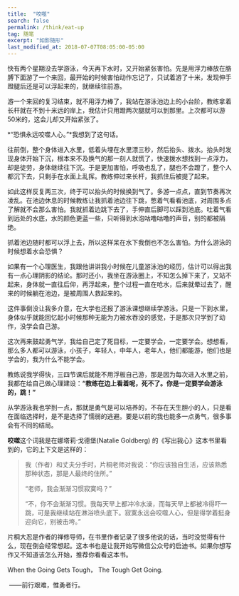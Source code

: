 ```yaml
---
title:  "咬噬"
search: false
permalink: /think/eat-up
tag: 随笔
excerpt: "如影随形"
last_modified_at: 2018-07-07T08:05:00-05:00
---
```


快有两个星期没去学游泳，今天再下水时，又开始紧张害怕。先是用浮力棒放在胳膊下面游了一个来回，最开始的时候害怕动作忘记了，只试着游了十米，发现伸手蹬腿后还是可以浮起来的，就继续往前游。

游一个来回的复习结束，就不用浮力棒了，我站在游泳池边上的小台阶，教练拿着长杆就在不到十米远的岸上，我估计只用蹬两次腿就可以到那里。上次都可以游50米的，这会儿却又开始紧张了。

*“恐惧永远咬噬人心。”*我想到了这句话。

往前倒，整个身体进入水里，低着头埋在水里漂三秒，然后抬头、拨水。抬头时发现身体开始下沉，根本来不及换气的那一刻人就慌了，快速拨水想找到一点浮力，却是徒劳，身体继续往下沉。于是更加害怕，呼吸也乱了，腿也不会蹬了，整个人都沉下去，只剩手在水面上乱挥。教练伸过来长杆，我抓住后被提了起来。

如此这样反复两三次，终于可以抬头的时候换到气了。多游一点点，直到节奏再次凌乱。在池边休息的时候教练让我抓着池边往下跳，憋着气看看池底，对周围多点了解就不会那么害怕。我就抓着边跳下去了，手伸直后脚可以踩到池底。吐着气看到远处的水底，水的颜色更蓝一些，只听得到水泡咕噜咕噜的声音，别的都被隔绝。

抓着池边随时都可以浮上去，所以这样呆在水下我倒也不怎么害怕。为什么游泳的时候想着水会恐惧？

如果有一个心理医生，我跟他讲讲我小时候在儿童游泳池的经历，估计可以得出我有一点心理阴影的结论。那时还小，我坐在游泳圈上，不知怎么掉下来了，又站不起来，身体就一直往后仰，再浮起来，整个过程一直在呛水，后来就晕过去了，醒来的时候躺在池边，是被周围人救起来的。

这件事倒没让我多介意，在大学也还报了游泳课想继续学游泳。只是一下到水里，身体似乎就能回忆起小时候那种无能为力被水吞没的感觉，于是那次只学到了动作，没学会自己游。

这次再来鼓起勇气学，我给自己定了死目标，一定要学会，一定要学会。想想看，那么多人都可以游泳，小孩子，年轻人，中年人，老年人，他们都能游，他们也是学会的，我为什么不能学会。

教练说我学得快，三四节课后就能不用浮板自己游，那是因为每次进入水里之前，我都在给自己做心理建设：**“教练在边上看着呢，死不了。你是一定要学会游泳的，跳！”**

从学游泳我也学到一点，那就是勇气是可以培养的，不存在天生胆小的人，只是看在面临选择时，是不是选择了懦弱的逃避。要是以前的我也能多一点勇气，很多事会有不同的结局。

**咬噬**这个词我是在娜塔莉·戈德堡(Natalie Goldberg) 的《写出我心》这本书里看到的，它的上下文是这样的：

> 我（作者）和丈夫分手时，片桐老师对我说：“你应该独自生活，应该熟悉那种状态，那是人最终的住所。” 
>
> “老师，我会渐渐习惯寂寞吗？” 
>
> “不，你不会渐渐习惯。我每天早上都冲冷水澡，而每天早上都被冷得吓一跳，可是我继续站在淋浴喷头底下。寂寞永远会咬噬人心，但是得学着挺身迎向它，别被击垮。” 

片桐大忍是作者的禅修导师，在书里作者记录了很多他说的话，当时没觉得有什么，现在倒会经常想起。这本书也是让我开始写微信公众号的启迪书。如果你想写作又不知道该怎么开始，推荐你看看这本书。

When the Going Gets Tough， The Tough Get Going.

​			——前行艰难，惟勇者行。



